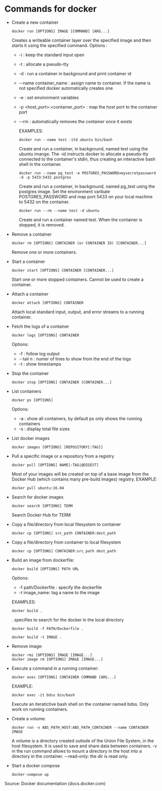 # Commands for docker
* Create a new container
  ```
  docker run [OPTIONS] IMAGE [COMMAND] [ARG...]
  ```
  Creates a writeable container layer over the specified image and then starts it using the specified command. 
  Options :
  * -i : keep the standard input open
  * -t : allocate a pseudo-tty
  * -d : run a container in background and print container id
  * --name container_name : assign name to container. If the name is not specified docker automatically creates one
  * -e : set environment variables
  * -p <host_port>:<container_port> : map the host port to the container port 
  * --rm : automatically removes the container once it exists
  
    EXAMPLES:
    ``` 
    docker run --name test -itd ubuntu bin/bash
    ```
    Create and run a container, in background, named test using the ubuntu imange. The -id instructs docker to allocate a pseudo-tty connected to the container's stdin, thus creating an interactive bash shell in the container.
    ```
    docker run --name pg_test -e POSTGRES_PASSWORD=mysecretpassword -d -p 5433:5432 postgres
    ```
    Create and run a container, in background, named pg_test using the postgres image.
    Set the environment varibale POSTGRES_PASSWORD and map port 5433 on your local machine to 5432 on the container.
    ```
    docker run --rm --name test -d ubuntu
    ```
    Create and run a container named test. When the container is stopped, it is removed.
  
* Remove a container
  ```
  docker rm [OPTIONS] CONTAINER (or CONTAINER ID) [CONTAINER...]
  ```
  Remove one or more containers.

* Start a container
  ```
  docker start [OPTIONS] CONTAINER [CONTAINER...]
  ```
  Start one or more stopped containers. Cannot be used to create a container.

* Attach a container
  ```
  docker attach [OPTIONS] CONTAINER
  ```
  Attach local standard input, output, and error streams to a running container.

* Fetch the logs of a container
  ```
  docker logs [OPTIONS] CONTAINER
  ```
  Options:
  * -f : follow log output
  * --tail n : numer of lines to show from the end of the logs
  * -t : show timestamps

* Stop the container
  ```
  docker stop [OPTIONS] CONTAINER [CONTAINER...]
  ```

* List containers
  ```
  docker ps [OPTIONS]
  ```
  Options:
  * -a : show all containers, by default ps only shows the running containers
  * -s : display total file sizes

* List docker images
  ```
  docker images [OPTIONS] [REPOSITORY[:TAG]]
  ```

* Pull a specific image or a repository from a registry
  ```
  docker pull [OPTIONS] NAME[:TAG|@DIGEST]
  ```
  Most of your images will be created on top of a base image from the Docker Hub (which contains many pre-build images) registry.
  EXAMPLE:
  ```
  docker pull ubuntu:16.04
  ```

* Search for docker images
  ```
  docker search [OPTIONS] TERM
  ```
  Search Docker Hub for TERM

* Copy a file/directory from local filesystem to container
  ```
  docker cp [OPTIONS] src_path CONTAINER:dest_path
  ```

* Copy a file/directory from container to local filesystem
  ```
  docker cp [OPTIONS] CONTAINER:src_path dest_path
  ```

* Build an image from dockerfile:
  ```
  docker build [OPTIONS] PATH URL
  ```
  Options:
  * -f path/Dockerfile : specify the dockerfile
  * -t image_name: tag a name to the image

  EXAMPLES:
  ```
  docker build .
  ```
  . specifies to search for the docker in the local directory
  ```
  docker build -f PATH/Dockerfile .
  ```
  ```
  docker build -t IMAGE .
  ```

* Remove image:
  ```
  docker rmi [OPTIONS] IMAGE [IMAGE...]
  docker image rm [OPTIONS] IMAGE [IMAGE...]
  ```

* Execute a command in a running container:
  ```
  docker exec [OPTIONS] CONTAINER COMMAND [ARG...]
  ```
  EXAMPLE:
  ```
  docker exec -it bdss bin/bash
  ```
  Execute an iteratictive bash shell on the container named bdss. Only work on running containers.

* Create a volume:
  ```
  docker run -v ABS_PATH_HOST:ABS_PATH_CONTAINER --name CONTAINER IMAGE
  ```
  A volume is a directory created outisde of the Union File System, in the host filesystem. It is used to save and share data between containers.
  -v in the run command allows to mount a directory in the host into a directory in the container.
  --read-only: the dir is read only.

* Start a docker compose
  ```
  docker-compose up
  ```
  
  
<!-- # Dockerfile
Docker can build images automatically by reading the instructions from a Dockerfile. A Dockerfile is a text document that contains all the commands a user could call on the command line to assemble an image. Using docker build users can create an automated build that executes several command-line instructions in succession.

When you issue a docker build command, the current working directory is called the build context.

The build is run by the Docker daemon, not by the CLI. The first thing a build process does is send the entire context (recursively) to the daemon. In most cases, it’s best to start with an empty directory as context and keep your Dockerfile in that directory. Add only the files needed for building the Dockerfile.

The docker build command builds an image from a Dockerfile and a context. The build’s context is the set of files at a specified location PATH or URL. The PATH is a directory on your local filesystem. The URL is a Git repository location. -->



Source: Docker documentation (docs.docker.com)